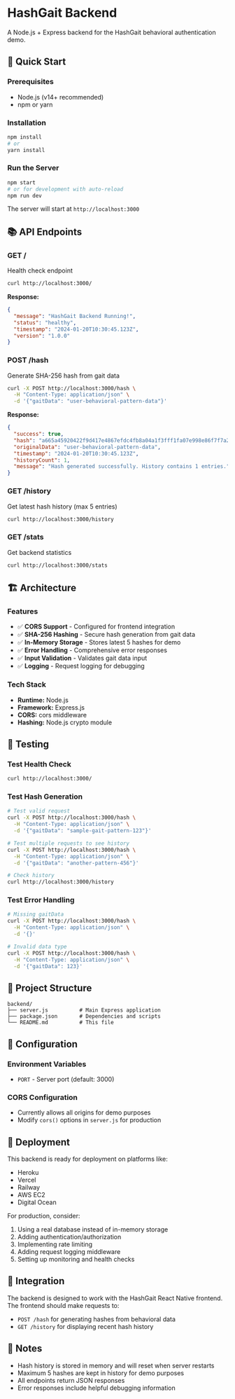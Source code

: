 # HashGait Backend

A Node.js + Express backend for the HashGait behavioral authentication demo.

## 🚀 Quick Start

### Prerequisites
- Node.js (v14+ recommended)
- npm or yarn

### Installation
```bash
npm install
# or
yarn install
```

### Run the Server
```bash
npm start
# or for development with auto-reload
npm run dev
```

The server will start at `http://localhost:3000`

## 📚 API Endpoints

### GET /
Health check endpoint
```bash
curl http://localhost:3000/
```
**Response:**
```json
{
  "message": "HashGait Backend Running!",
  "status": "healthy",
  "timestamp": "2024-01-20T10:30:45.123Z",
  "version": "1.0.0"
}
```

### POST /hash
Generate SHA-256 hash from gait data
```bash
curl -X POST http://localhost:3000/hash \
  -H "Content-Type: application/json" \
  -d '{"gaitData": "user-behavioral-pattern-data"}'
```
**Response:**
```json
{
  "success": true,
  "hash": "a665a45920422f9d417e4867efdc4fb8a04a1f3fff1fa07e998e86f7f7a27ae3",
  "originalData": "user-behavioral-pattern-data",
  "timestamp": "2024-01-20T10:30:45.123Z",
  "historyCount": 1,
  "message": "Hash generated successfully. History contains 1 entries."
}
```

### GET /history
Get latest hash history (max 5 entries)
```bash
curl http://localhost:3000/history
```

### GET /stats
Get backend statistics
```bash
curl http://localhost:3000/stats
```

## 🏗️ Architecture

### Features
- ✅ **CORS Support** - Configured for frontend integration
- ✅ **SHA-256 Hashing** - Secure hash generation from gait data
- ✅ **In-Memory Storage** - Stores latest 5 hashes for demo
- ✅ **Error Handling** - Comprehensive error responses
- ✅ **Input Validation** - Validates gait data input
- ✅ **Logging** - Request logging for debugging

### Tech Stack
- **Runtime:** Node.js
- **Framework:** Express.js
- **CORS:** cors middleware
- **Hashing:** Node.js crypto module

## 🧪 Testing

### Test Health Check
```bash
curl http://localhost:3000/
```

### Test Hash Generation
```bash
# Test valid request
curl -X POST http://localhost:3000/hash \
  -H "Content-Type: application/json" \
  -d '{"gaitData": "sample-gait-pattern-123"}'

# Test multiple requests to see history
curl -X POST http://localhost:3000/hash \
  -H "Content-Type: application/json" \
  -d '{"gaitData": "another-pattern-456"}'

# Check history
curl http://localhost:3000/history
```

### Test Error Handling
```bash
# Missing gaitData
curl -X POST http://localhost:3000/hash \
  -H "Content-Type: application/json" \
  -d '{}'

# Invalid data type
curl -X POST http://localhost:3000/hash \
  -H "Content-Type: application/json" \
  -d '{"gaitData": 123}'
```

## 📁 Project Structure
```
backend/
├── server.js          # Main Express application
├── package.json       # Dependencies and scripts
└── README.md          # This file
```

## 🔧 Configuration

### Environment Variables
- `PORT` - Server port (default: 3000)

### CORS Configuration
- Currently allows all origins for demo purposes
- Modify `cors()` options in `server.js` for production

## 🚀 Deployment

This backend is ready for deployment on platforms like:
- Heroku
- Vercel
- Railway
- AWS EC2
- Digital Ocean

For production, consider:
1. Using a real database instead of in-memory storage
2. Adding authentication/authorization
3. Implementing rate limiting
4. Adding request logging middleware
5. Setting up monitoring and health checks

## 🔗 Integration

The backend is designed to work with the HashGait React Native frontend. The frontend should make requests to:
- `POST /hash` for generating hashes from behavioral data
- `GET /history` for displaying recent hash history

## 📝 Notes

- Hash history is stored in memory and will reset when server restarts
- Maximum 5 hashes are kept in history for demo purposes
- All endpoints return JSON responses
- Error responses include helpful debugging information